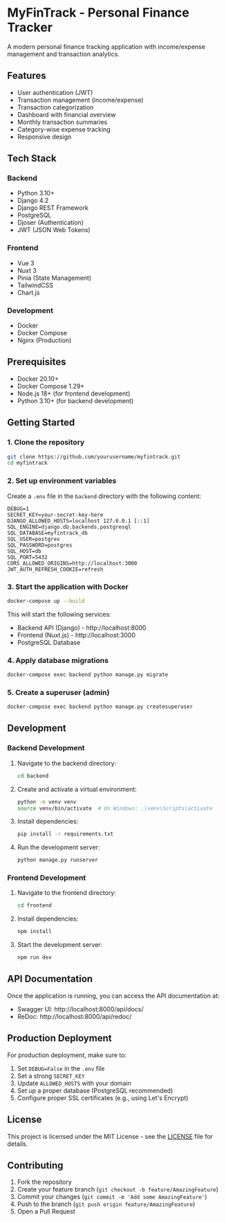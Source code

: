 # MyFinTrack - Personal Finance Tracker

A modern personal finance tracking application with income/expense management and transaction analytics.

## Features

- User authentication (JWT)
- Transaction management (income/expense)
- Transaction categorization
- Dashboard with financial overview
- Monthly transaction summaries
- Category-wise expense tracking
- Responsive design

## Tech Stack

### Backend
- Python 3.10+
- Django 4.2
- Django REST Framework
- PostgreSQL
- Djoser (Authentication)
- JWT (JSON Web Tokens)

### Frontend
- Vue 3
- Nuxt 3
- Pinia (State Management)
- TailwindCSS
- Chart.js

### Development
- Docker
- Docker Compose
- Nginx (Production)


## Prerequisites

- Docker 20.10+
- Docker Compose 1.29+
- Node.js 18+ (for frontend development)
- Python 3.10+ (for backend development)

## Getting Started

### 1. Clone the repository

```bash
git clone https://github.com/yourusername/myfintrack.git
cd myfintrack
```

### 2. Set up environment variables

Create a `.env` file in the `backend` directory with the following content:

```env
DEBUG=1
SECRET_KEY=your-secret-key-here
DJANGO_ALLOWED_HOSTS=localhost 127.0.0.1 [::1]
SQL_ENGINE=django.db.backends.postgresql
SQL_DATABASE=myfintrack_db
SQL_USER=postgres
SQL_PASSWORD=postgres
SQL_HOST=db
SQL_PORT=5432
CORS_ALLOWED_ORIGINS=http://localhost:3000
JWT_AUTH_REFRESH_COOKIE=refresh
```

### 3. Start the application with Docker

```bash
docker-compose up --build
```

This will start the following services:
- Backend API (Django) - http://localhost:8000
- Frontend (Nuxt.js) - http://localhost:3000
- PostgreSQL Database

### 4. Apply database migrations

```bash
docker-compose exec backend python manage.py migrate
```

### 5. Create a superuser (admin)

```bash
docker-compose exec backend python manage.py createsuperuser
```

## Development

### Backend Development

1. Navigate to the backend directory:
   ```bash
   cd backend
   ```

2. Create and activate a virtual environment:
   ```bash
   python -m venv venv
   source venv/bin/activate  # On Windows: .\venv\Scripts\activate
   ```

3. Install dependencies:
   ```bash
   pip install -r requirements.txt
   ```

4. Run the development server:
   ```bash
   python manage.py runserver
   ```

### Frontend Development

1. Navigate to the frontend directory:
   ```bash
   cd frontend
   ```

2. Install dependencies:
   ```bash
   npm install
   ```

3. Start the development server:
   ```bash
   npm run dev
   ```

## API Documentation

Once the application is running, you can access the API documentation at:
- Swagger UI: http://localhost:8000/api/docs/
- ReDoc: http://localhost:8000/api/redoc/

## Production Deployment

For production deployment, make sure to:

1. Set `DEBUG=False` in the `.env` file
2. Set a strong `SECRET_KEY`
3. Update `ALLOWED_HOSTS` with your domain
4. Set up a proper database (PostgreSQL recommended)
5. Configure proper SSL certificates (e.g., using Let's Encrypt)

## License

This project is licensed under the MIT License - see the [LICENSE](LICENSE) file for details.

## Contributing

1. Fork the repository
2. Create your feature branch (`git checkout -b feature/AmazingFeature`)
3. Commit your changes (`git commit -m 'Add some AmazingFeature'`)
4. Push to the branch (`git push origin feature/AmazingFeature`)
5. Open a Pull Request
